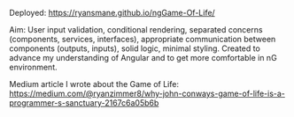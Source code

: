 Deployed: https://ryansmane.github.io/ngGame-Of-Life/

Aim: User input validation, conditional rendering, separated concerns (components, services, interfaces), appropriate communication between components (outputs, inputs), solid logic, minimal styling.
Created to advance my understanding of Angular and to get more comfortable in nG environment. 

Medium article I wrote about the Game of Life: https://medium.com/@ryanzimmer8/why-john-conways-game-of-life-is-a-programmer-s-sanctuary-2167c6a05b6b
